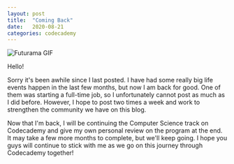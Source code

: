 ```yaml
---
layout: post
title:  "Coming Back"
date:   2020-08-21
categories: codecademy
---
```

![Futurama GIF](https://i.imgur.com/lRlbxe4.gif)

Hello! 

Sorry it's been awhile since I last posted. I have had some really big life events happen in the last few months, but now I am back for good. One of them was starting a full-time job, so I unfortunately cannot post as much as I did before. However, I hope to post two times a week and work to strengthen the community we have on this blog.

Now that I'm back, I will be continuing the Computer Science track on Codecademy and give my own personal review on the program at the end. It may take a few more months to complete, but we'll keep going. I hope you guys will continue to stick with me as we go on this journey through Codecademy together!